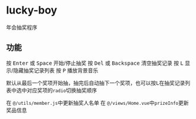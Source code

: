 # lucky-boy

年会抽奖程序

## 功能
按 <kbd>Enter</kbd> 或 <kbd>Space</kbd> 开始/停止抽奖
按 <kbd>Del</kbd> 或 <kbd>Backspace</kbd> 清空抽奖记录
按 <kbd>L</kbd> 显示/隐藏抽奖记录列表
按 <kbd>P</kbd> 播放背景音乐

默认从最后一个奖项开始抽，抽完后自动抽下一个奖项，也可以按<kbd>L</kbd>在抽奖记录列表中选中对应奖项的`radio`切换抽奖顺序

在 `@/utils/member.js`中更新抽奖人名单
在 `@/views/Home.vue`中`prizeInfo`更新奖品信息